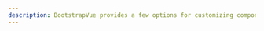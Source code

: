 ```yaml
---
description: BootstrapVue provides a few options for customizing component default values, and more.
---
```

